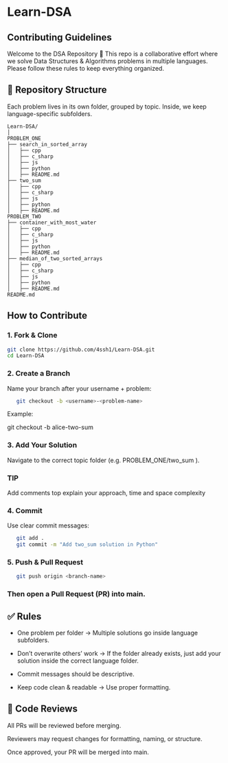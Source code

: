 # Learn-DSA

## Contributing Guidelines

Welcome to the DSA Repository 🎉
This repo is a collaborative effort where we solve Data Structures & Algorithms problems in multiple languages. Please follow these rules to keep everything organized.

## 📂 Repository Structure

Each problem lives in its own folder, grouped by topic. Inside, we keep language-specific subfolders.

```
Learn-DSA/
│
PROBLEM_ONE
├── search_in_sorted_array
│   ├── cpp
│   ├── c_sharp
│   ├── js
│   ├── python
│   ├── README.md
├── two_sum
│   ├── cpp
│   ├── c_sharp
│   ├── js
│   ├── python
│   ├── README.md
PROBLEM_TWO
├── container_with_most_water
│   ├── cpp
│   ├── c_sharp
│   ├── js
│   ├── python
│   ├── README.md
├── median_of_two_sorted_arrays
│   ├── cpp
│   ├── c_sharp
│   ├── js
│   ├── python
│   ├── README.md
README.md
```

## How to Contribute
### 1. Fork & Clone

   ```bash
   git clone https://github.com/4ssh1/Learn-DSA.git
   cd Learn-DSA
   ```


### 2. Create a Branch

Name your branch after your username + problem:

```bash
   git checkout -b <username>-<problem-name>
```
Example:

git checkout -b alice-two-sum



### 3. Add Your Solution

Navigate to the correct topic folder (e.g. PROBLEM_ONE/two_sum ).

### TIP

Add comments top explain your approach, time and space complexity


### 4. Commit

Use clear commit messages:

```bash
   git add .
   git commit -m "Add two_sum solution in Python"

```


### 5. Push & Pull Request

```bash
   git push origin <branch-name>

```

### Then open a Pull Request (PR) into main.


## ✅ Rules

- One problem per folder → Multiple solutions go inside language subfolders.

- Don’t overwrite others’ work → If the folder already exists, just add your solution inside the correct language folder.

- Commit messages should be descriptive.

- Keep code clean & readable → Use proper formatting.


## 👥 Code Reviews

All PRs will be reviewed before merging.

Reviewers may request changes for formatting, naming, or structure.

Once approved, your PR will be merged into main.
